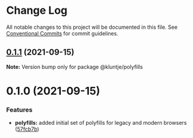 # Change Log

All notable changes to this project will be documented in this file.
See [Conventional Commits](https://conventionalcommits.org) for commit guidelines.

## [0.1.1](https://github.com/kluntje/kluntje/tree/develop/packages/polyfills/compare/@kluntje/polyfills@0.1.0...@kluntje/polyfills@0.1.1) (2021-09-15)

**Note:** Version bump only for package @kluntje/polyfills





# 0.1.0 (2021-09-15)


### Features

* **polyfills:** added initial set of polyfills for legacy and modern browsers ([57fcb7b](https://github.com/kluntje/kluntje/tree/develop/packages/polyfills/commit/57fcb7bc49eaadb7d4416aee728d11897be6eff7))
